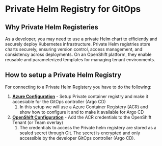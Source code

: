 # Private Helm Registry for GitOps

## Why Private Helm Registeries
As a developer, you may need to use a private Helm chart to efficiently and securely deploy Kubernetes infrastructure. Private Helm registries store charts securely, ensuring version control, access management, and consistency across deployments. On an OpenShift platform, they enable reusable and parameterized templates for managing tenant environments. 

## How to setup a Private Helm Registry
For connecting to a Private Helm Registery you have to do the following:

1. [**Azure Configuration**](private-helm-registry-azure.md) - Setup Private container registry and make it accesiable for the GitOps controller (Argo CD)
    1. In this setup we will use a Azure Container Registery (ACR) and show how to configure it and to make it available for Argo CD
2. [**OpenShift Configuration**](private-helm-registry-openshift-tenant.md) - Add the ACR credentials to the OpenShift Tenant (or Team overlay)
    1. The credentials to access the Private helm registery are stored as a sealed secret through Git. The secret is encrypted and only accessible by the developer GitOps controller (Argo CD).